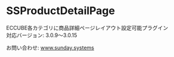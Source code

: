 # SSProductDetailPage
ECCUBE各カテゴリに商品詳細ページレイアウト設定可能プラグイン</br>
対応バージョン: 3.0.9～3.0.15

お問い合わせ: www.sunday.systems
